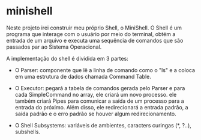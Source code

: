 # minishell

Neste projeto irei construir meu próprio Shell, o MiniShell. 
O Shell é um programa que interage com o usuário por meio do terminal, obtém a entrada de um arquivo e executa uma sequência de comandos que são passados par ao Sistema Operacional.

A implementação do shell é dividida em 3 partes:
- O Parser: componente que lê a linha de comando como o "ls" e a coloca em uma estrutura de dados chamada Command Table.

- O Executor: pegará a tabela de comandos gerada pelo Parser e para cada SimpleCommand no array, ele criará um novo processo. ele também criará Pipes para comunicar a saída de um processo para a entrada do próximo. Além disso, ele redirecionará a entrada padrão, a saída padrão e o erro padrão se houver algum redirecionamento.

- O Shell Subsystems: variáveis de ambientes, caracters curingas (*, ?..), subshells.